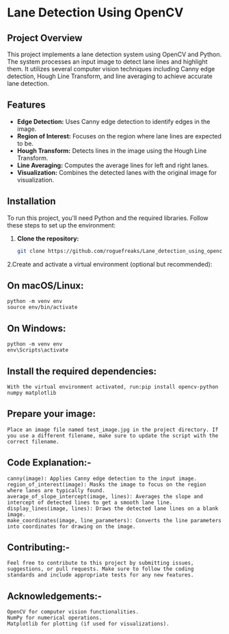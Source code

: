 # Lane Detection Using OpenCV

## Project Overview

This project implements a lane detection system using OpenCV and Python. The system processes an input image to detect lane lines and highlight them. It utilizes several computer vision techniques including Canny edge detection, Hough Line Transform, and line averaging to achieve accurate lane detection.

## Features

- **Edge Detection:** Uses Canny edge detection to identify edges in the image.
- **Region of Interest:** Focuses on the region where lane lines are expected to be.
- **Hough Transform:** Detects lines in the image using the Hough Line Transform.
- **Line Averaging:** Computes the average lines for left and right lanes.
- **Visualization:** Combines the detected lanes with the original image for visualization.

## Installation

To run this project, you'll need Python and the required libraries. Follow these steps to set up the environment:

1. **Clone the repository:**

   ```bash
   git clone https://github.com/roguefreaks/Lane_detection_using_opencv
2.Create and activate a virtual environment (optional but recommended):
 ## On macOS/Linux:
    python -m venv env
    source env/bin/activate
 ##  On Windows:
    python -m venv env
    env\Scripts\activate
##  Install the required dependencies:

    With the virtual environment activated, run:pip install opencv-python numpy matplotlib
##  Prepare your image:

    Place an image file named test_image.jpg in the project directory. If you use a different filename, make sure to update the script with the correct filename.
##  Code Explanation:-
    canny(image): Applies Canny edge detection to the input image.
    region_of_interest(image): Masks the image to focus on the region where lanes are typically found.
    average_of_slope_intercept(image, lines): Averages the slope and intercept of detected lines to get a smooth lane line.
    display_lines(image, lines): Draws the detected lane lines on a blank image.
    make_coordinates(image, line_parameters): Converts the line parameters into coordinates for drawing on the image.
##  Contributing:-
    Feel free to contribute to this project by submitting issues, suggestions, or pull requests. Make sure to follow the coding standards and include appropriate tests for any new features.
##  Acknowledgements:-
    OpenCV for computer vision functionalities.
    NumPy for numerical operations.
    Matplotlib for plotting (if used for visualizations).


